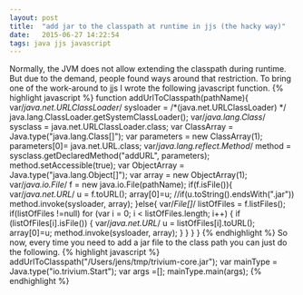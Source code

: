 ```yaml
---
layout: post
title:  "add jar to the classpath at runtime in jjs (the hacky way)"
date:   2015-06-27 14:22:54
tags: java jjs javascript
---
```

Normally, the JVM does not allow extending the classpath during runtime. But due to the demand, people found ways around that restriction.
To bring one of the work-around to jjs I wrote the following javascript function.
{% highlight javascript %}
function addUrlToClasspath(pathName){
	var/*java.net.URLClassLoader*/ sysloader = /*(java.net.URLClassLoader) */ java.lang.ClassLoader.getSystemClassLoader();
  var/*java.lang.Class*/ sysclass = java.net.URLClassLoader.class;
     var ClassArray = Java.type("java.lang.Class[]");
     var parameters = new ClassArray(1);
     parameters[0]= java.net.URL.class;
     var/*java.lang.reflect.Method*/ method = sysclass.getDeclaredMethod("addURL", parameters);
     method.setAccessible(true);
     var ObjectArray = Java.type("java.lang.Object[]");
     var array = new ObjectArray(1);
  var/*java.io.File*/ f = new java.io.File(pathName);
  if(f.isFile()){
	var/*java.net.URL*/ u = f.toURL();
    array[0]=u;
    //if(u.toString().endsWith(".jar"))
      method.invoke(sysloader, array);
  }else{
  	var/*File[]*/ listOfFiles = f.listFiles();
  	if(listOfFiles !=null)
  	for (var i = 0; i < listOfFiles.length; i++) {
      if (listOfFiles[i].isFile()) {
        var/*java.net.URL*/ u = listOfFiles[i].toURL();
    	array[0]=u;
      	method.invoke(sysloader, array);
      }
    }
  }
}
{% endhighlight %}
So now, every time you need to add a jar file to the class path you can just do the following.
{% highlight javascript %}
addUrlToClasspath("/Users/jens/tmp/trivium-core.jar");
var mainType =  Java.type("io.trivium.Start");
var args =[];
mainType.main(args);
{% endhighlight %}
